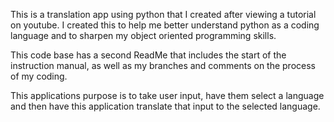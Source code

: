 This is a translation app using python that I created after viewing a tutorial on youtube. I created this to help me better understand python as a coding language and to sharpen my object oriented programming skills. 

This code base has a second ReadMe that includes the start of the instruction manual, as well as my branches and comments on the process of my coding. 

This applications purpose is to take user input, have them select a language and then have this application translate that input to the selected language. 
